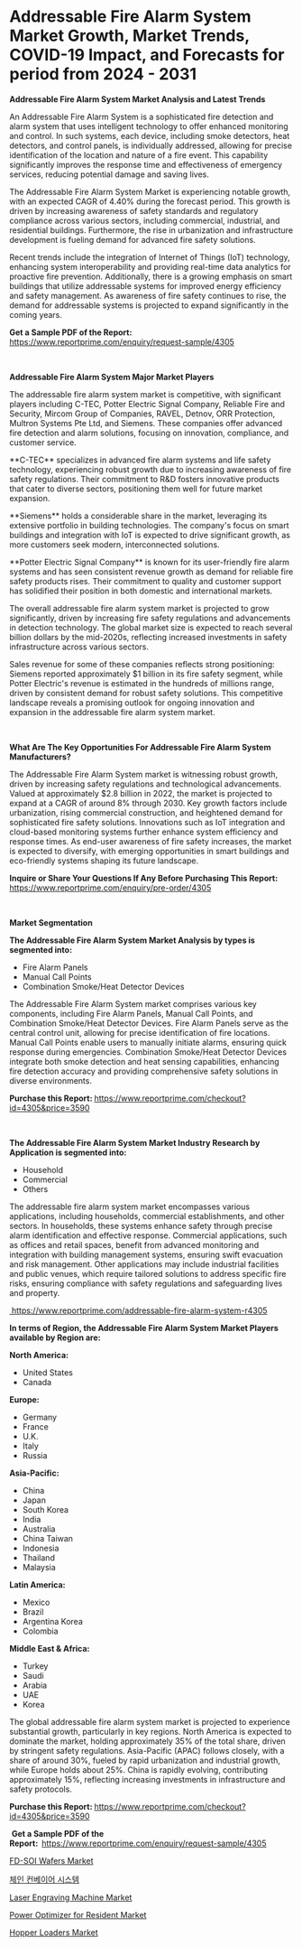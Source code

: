 <p><h1>Addressable Fire Alarm System Market Growth, Market Trends, COVID-19 Impact, and Forecasts for period from 2024 - 2031</h1></p><p><strong>Addressable Fire Alarm System Market Analysis and Latest Trends</strong></p>
<p><p>An Addressable Fire Alarm System is a sophisticated fire detection and alarm system that uses intelligent technology to offer enhanced monitoring and control. In such systems, each device, including smoke detectors, heat detectors, and control panels, is individually addressed, allowing for precise identification of the location and nature of a fire event. This capability significantly improves the response time and effectiveness of emergency services, reducing potential damage and saving lives.</p><p>The Addressable Fire Alarm System Market is experiencing notable growth, with an expected CAGR of 4.40% during the forecast period. This growth is driven by increasing awareness of safety standards and regulatory compliance across various sectors, including commercial, industrial, and residential buildings. Furthermore, the rise in urbanization and infrastructure development is fueling demand for advanced fire safety solutions. </p><p>Recent trends include the integration of Internet of Things (IoT) technology, enhancing system interoperability and providing real-time data analytics for proactive fire prevention. Additionally, there is a growing emphasis on smart buildings that utilize addressable systems for improved energy efficiency and safety management. As awareness of fire safety continues to rise, the demand for addressable systems is projected to expand significantly in the coming years.</p></p>
<p><strong>Get a Sample PDF of the Report:&nbsp;</strong> <a href="https://www.reportprime.com/enquiry/request-sample/4305">https://www.reportprime.com/enquiry/request-sample/4305</a></p>
<p>&nbsp;</p>
<p><strong>Addressable Fire Alarm System Major Market Players</strong></p>
<p><p>The addressable fire alarm system market is competitive, with significant players including C-TEC, Potter Electric Signal Company, Reliable Fire and Security, Mircom Group of Companies, RAVEL, Detnov, ORR Protection, Multron Systems Pte Ltd, and Siemens. These companies offer advanced fire detection and alarm solutions, focusing on innovation, compliance, and customer service.</p><p>**C-TEC** specializes in advanced fire alarm systems and life safety technology, experiencing robust growth due to increasing awareness of fire safety regulations. Their commitment to R&D fosters innovative products that cater to diverse sectors, positioning them well for future market expansion.</p><p>**Siemens** holds a considerable share in the market, leveraging its extensive portfolio in building technologies. The company's focus on smart buildings and integration with IoT is expected to drive significant growth, as more customers seek modern, interconnected solutions.</p><p>**Potter Electric Signal Company** is known for its user-friendly fire alarm systems and has seen consistent revenue growth as demand for reliable fire safety products rises. Their commitment to quality and customer support has solidified their position in both domestic and international markets.</p><p>The overall addressable fire alarm system market is projected to grow significantly, driven by increasing fire safety regulations and advancements in detection technology. The global market size is expected to reach several billion dollars by the mid-2020s, reflecting increased investments in safety infrastructure across various sectors.</p><p>Sales revenue for some of these companies reflects strong positioning: Siemens reported approximately $1 billion in its fire safety segment, while Potter Electric's revenue is estimated in the hundreds of millions range, driven by consistent demand for robust safety solutions. This competitive landscape reveals a promising outlook for ongoing innovation and expansion in the addressable fire alarm system market.</p></p>
<p>&nbsp;</p>
<p><strong>What Are The Key Opportunities For Addressable Fire Alarm System Manufacturers?</strong></p>
<p><p>The Addressable Fire Alarm System market is witnessing robust growth, driven by increasing safety regulations and technological advancements. Valued at approximately $2.8 billion in 2022, the market is projected to expand at a CAGR of around 8% through 2030. Key growth factors include urbanization, rising commercial construction, and heightened demand for sophisticated fire safety solutions. Innovations such as IoT integration and cloud-based monitoring systems further enhance system efficiency and response times. As end-user awareness of fire safety increases, the market is expected to diversify, with emerging opportunities in smart buildings and eco-friendly systems shaping its future landscape.</p></p>
<p><strong>Inquire or Share Your Questions If Any Before Purchasing This Report:</strong> <a href="https://www.reportprime.com/enquiry/pre-order/4305">https://www.reportprime.com/enquiry/pre-order/4305</a></p>
<p>&nbsp;</p>
<p><strong>Market Segmentation</strong></p>
<p><strong>The Addressable Fire Alarm System Market Analysis by types is segmented into:</strong></p>
<p><ul><li>Fire Alarm Panels</li><li>Manual Call Points</li><li>Combination Smoke/Heat Detector Devices</li></ul></p>
<p><p>The Addressable Fire Alarm System market comprises various key components, including Fire Alarm Panels, Manual Call Points, and Combination Smoke/Heat Detector Devices. Fire Alarm Panels serve as the central control unit, allowing for precise identification of fire locations. Manual Call Points enable users to manually initiate alarms, ensuring quick response during emergencies. Combination Smoke/Heat Detector Devices integrate both smoke detection and heat sensing capabilities, enhancing fire detection accuracy and providing comprehensive safety solutions in diverse environments.</p></p>
<p><strong>Purchase this Report:&nbsp;</strong><a href="https://www.reportprime.com/checkout?id=4305&price=3590">https://www.reportprime.com/checkout?id=4305&price=3590</a></p>
<p>&nbsp;</p>
<p><strong>The Addressable Fire Alarm System Market Industry Research by Application is segmented into:</strong></p>
<p><ul><li>Household</li><li>Commercial</li><li>Others</li></ul></p>
<p><p>The addressable fire alarm system market encompasses various applications, including households, commercial establishments, and other sectors. In households, these systems enhance safety through precise alarm identification and effective response. Commercial applications, such as offices and retail spaces, benefit from advanced monitoring and integration with building management systems, ensuring swift evacuation and risk management. Other applications may include industrial facilities and public venues, which require tailored solutions to address specific fire risks, ensuring compliance with safety regulations and safeguarding lives and property.</p></p>
<p><a href="https://www.reportprime.com/addressable-fire-alarm-system-r4305">&nbsp;https://www.reportprime.com/addressable-fire-alarm-system-r4305</a></p>
<p><strong>In terms of Region, the Addressable Fire Alarm System Market Players available by Region are:</strong></p>
<p>
    <p> <strong> North America: </strong>
        <ul>
            <li>United States</li>
            <li>Canada</li>
        </ul>
        </p> 
    <p> <strong> Europe: </strong>
        <ul>
            <li>Germany</li>
            <li>France</li>
            <li>U.K.</li>
            <li>Italy</li>
            <li>Russia</li>
        </ul>
        </p> 
    <p> <strong> Asia-Pacific: </strong>
        <ul>
            <li>China</li>
            <li>Japan</li>
            <li>South Korea</li>
            <li>India</li>
            <li>Australia</li>
            <li>China Taiwan</li>
            <li>Indonesia</li>
            <li>Thailand</li>
            <li>Malaysia</li>
        </ul>
        </p> 
    <p> <strong> Latin America: </strong>
        <ul>
            <li>Mexico</li>
            <li>Brazil</li>
            <li>Argentina Korea</li>
            <li>Colombia</li>
        </ul>
        </p> 
    <p> <strong> Middle East & Africa: </strong>
        <ul>
            <li>Turkey</li>
            <li>Saudi</li>
            <li>Arabia</li>
            <li>UAE</li>
            <li>Korea</li>
        </ul>
    </p>
    </p>
<p><p>The global addressable fire alarm system market is projected to experience substantial growth, particularly in key regions. North America is expected to dominate the market, holding approximately 35% of the total share, driven by stringent safety regulations. Asia-Pacific (APAC) follows closely, with a share of around 30%, fueled by rapid urbanization and industrial growth, while Europe holds about 25%. China is rapidly evolving, contributing approximately 15%, reflecting increasing investments in infrastructure and safety protocols.</p></p>
<p><strong>Purchase this Report: </strong><a href="https://www.reportprime.com/checkout?id=4305&price=3590">https://www.reportprime.com/checkout?id=4305&price=3590</a></p>
<p>&nbsp;<strong>Get a Sample PDF of the Report:&nbsp;&nbsp;</strong><a href="https://www.reportprime.com/enquiry/request-sample/4305">https://www.reportprime.com/enquiry/request-sample/4305</a></p>
<p><strong></strong></p>
<p><p><a href="https://issuu.com/reportprime-2/docs/fd-soi-wafers-market-size-2030.pptx_46339fe8103c00">FD-SOI Wafers Market</a></p><p><a href="https://github.com/sougarounis/Market-Research-Report-List-6/blob/main/75178773927.md">체인 컨베이어 시스템</a></p><p><a href="https://www.linkedin.com/pulse/global-laser-engraving-machine-industry-analysis-share-growth-kh2ue?trackingId=wBOphfBcTPOdLl6LWmlcjA%3D%3D">Laser Engraving Machine Market</a></p><p><a href="https://github.com/ParvinKhatun77/Market-Research-Report-List-1/blob/main/power-optimizer-for-resident-market.md">Power Optimizer for Resident Market</a></p><p><a href="https://www.linkedin.com/pulse/global-hopper-loaders-market-projected-grow-cagr-111-o09we?trackingId=htbRMcQwSIaGbi82VIJpeA%3D%3D">Hopper Loaders Market</a></p></p>